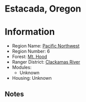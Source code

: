 
Estacada, Oregon
================
  
# Information  
* Region Name: [Pacific Northwest]()  
* Region Number: 6  
* Forest: [Mt. Hood](http://www.fs.usda.gov/mthood)  
* Ranger District: [Clackamas River]()  
* Modules:  
  - Unknown  
* Housing: Unknown  
  
## Notes

